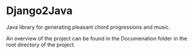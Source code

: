# Django2Java
Java library for generating pleasant chord progressions and music.

An overview of the project can be found in the Documenation folder
in the root directory of the project.
